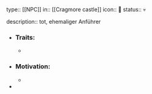 type:: [[NPC]]
in:: [[Cragmore castle]] 
icon:: 👤
status:: 💀

description:: tot, ehemaliger Anführer

- ### Traits:
	-
- ### Motivation:
	-
-